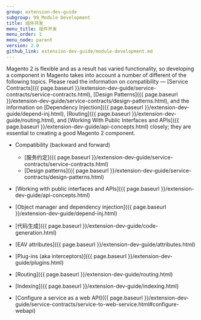 ```yaml
---
group: extension-dev-guide
subgroup: 99_Module Development
title: 组件开发
menu_title: 组件开发
menu_order: 1
menu_node: parent
version: 2.0
github_link: extension-dev-guide/module-development.md
---
```


Magento 2 is flexible and as a result has varied functionality, so developing a component in Magento takes into account a number of different of the following topics. Please read the information on compatibility &#8212; [Service Contracts]({{ page.baseurl }}/extension-dev-guide/service-contracts/service-contracts.html), [Design Patterns]({{ page.baseurl }}/extension-dev-guide/service-contracts/design-patterns.html), and the information on [Dependency Injection]({{ page.baseurl }}/extension-dev-guide/depend-inj.html), [Routing]({{ page.baseurl }}/extension-dev-guide/routing.html), and [Working With Public Interfaces and APIs]({{ page.baseurl }}/extension-dev-guide/api-concepts.html) closely; they are essential to creating a good Magento 2 component.



* Compatibility (backward and forward)
   * [服务约定]({{ page.baseurl }}/extension-dev-guide/service-contracts/service-contracts.html)
   * [Design patterns]({{ page.baseurl }}/extension-dev-guide/service-contracts/design-patterns.html)

* [Working with public interfaces and APIs]({{ page.baseurl }}/extension-dev-guide/api-concepts.html)
* [Object manager and dependency injection]({{ page.baseurl }}/extension-dev-guide/depend-inj.html)
* [代码生成]({{ page.baseurl }}/extension-dev-guide/code-generation.html)
* [EAV attributes]({{ page.baseurl }}/extension-dev-guide/attributes.html)
* [Plug-ins (aka interceptors)]({{ page.baseurl }}/extension-dev-guide/plugins.html)
* [Routing]({{ page.baseurl }}/extension-dev-guide/routing.html)
* [Indexing]({{ page.baseurl }}/extension-dev-guide/indexing.html)
* [Configure a service as a web API]({{ page.baseurl }}/extension-dev-guide/service-contracts/service-to-web-service.html#configure-webapi)
